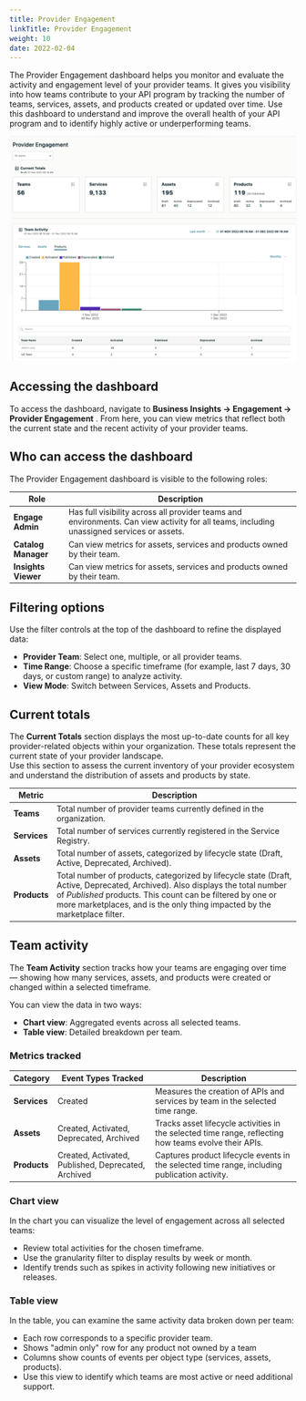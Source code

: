 ```yaml
---
title: Provider Engagement
linkTitle: Provider Engagement
weight: 10
date: 2022-02-04
---
```

The Provider Engagement dashboard helps you monitor and evaluate the activity and engagement level of your provider teams. It gives you visibility into how teams contribute to your API program by tracking the number of teams, services, assets, and products created or updated over time.
Use this dashboard to understand and improve the overall health of your API program and to identify highly active or underperforming teams.

![Example of Provider Engagement](/static//Images/central/provider_engagement.png)

## Accessing the dashboard

To access the dashboard, navigate to **Business Insights -> Engagement -> Provider Engagement** .
From here, you can view metrics that reflect both the current state and the recent activity of your provider teams.

## Who can access the dashboard

The Provider Engagement dashboard is visible to the following roles:

| Role                | Description                                                                                                                                       |
| ------------------- | ------------------------------------------------------------------------------------------------------------------------------------------------- |
| **Engage Admin**    | Has full visibility across all provider teams and environments. Can view activity for all teams, including unassigned services or assets.         |
| **Catalog Manager** | Can view metrics for assets, services and products owned by their team.                                                                           |
| **Insights Viewer** | Can view metrics for assets, services and products owned by their team.                                                                           |

## Filtering options

Use the filter controls at the top of the dashboard to refine the displayed data:

* **Provider Team**: Select one, multiple, or all provider teams.
* **Time Range**: Choose a specific timeframe (for example, last 7 days, 30 days, or custom range) to analyze activity.
* **View Mode**: Switch between Services, Assets and Products.

## Current totals

The **Current Totals** section displays the most up-to-date counts for all key provider-related objects within your organization. These totals represent the current state of your provider landscape.  
Use this section to assess the current inventory of your provider ecosystem and understand the distribution of assets and products by state.

| Metric       | Description                                                                                                                                               |
| ------------ | --------------------------------------------------------------------------------------------------------------------------------------------------------- |
| **Teams**    | Total number of provider teams currently defined in the organization.                                                                                     |
| **Services** | Total number of services currently registered in the Service Registry.                                                                                    |
| **Assets**   | Total number of assets, categorized by lifecycle state (Draft, Active, Deprecated, Archived).                                                             |
| **Products** | Total number of products, categorized by lifecycle state (Draft, Active, Deprecated, Archived). Also displays the total number of *Published* products. This count can be filtered by one or more marketplaces, and is the only thing impacted by the marketplace filter.                                                                                                |

## Team activity

The **Team Activity** section tracks how your teams are engaging over time — showing how many services, assets, and products were created or changed within a selected timeframe.

You can view the data in two ways:

* **Chart view**: Aggregated events across all selected teams.
* **Table view**: Detailed breakdown per team.

### Metrics tracked

| Category     | Event Types Tracked                                 | Description                                                                                           |
| ------------ | --------------------------------------------------- | ------------------------------------------------------------------------------------------------------|
| **Services** | Created                                             | Measures the creation  of APIs and services by team in the selected time range.                       |
| **Assets**   | Created, Activated, Deprecated, Archived            | Tracks asset lifecycle activities in the selected time range, reflecting how teams evolve their APIs. |
| **Products** | Created, Activated, Published, Deprecated, Archived | Captures product lifecycle events in the selected time range, including publication activity.         |


### Chart view

In the chart you can visualize the level of engagement across all selected teams:

* Review total activities for the chosen timeframe.
* Use the granularity filter to display results by week or month.
* Identify trends such as spikes in activity following new initiatives or releases.

### Table view

In the table, you can examine the same activity data broken down per team:

* Each row corresponds to a specific provider team.
* Shows "admin only" row for any product not owned by a team
* Columns show counts of events per object type (services, assets, products).
* Use this view to identify which teams are most active or need additional support.


